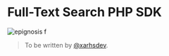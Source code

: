 # Full-Text Search PHP SDK

![epignosis f](https://user-images.githubusercontent.com/9025302/30001997-79e41dd6-90a7-11e7-9ca0-1ea8eb961581.png)

> To be written by [@xarhsdev](https://github.com/xarhsdev).

